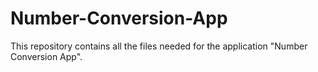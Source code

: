 # Number-Conversion-App
This repository contains all the files needed for the application "Number Conversion App".
